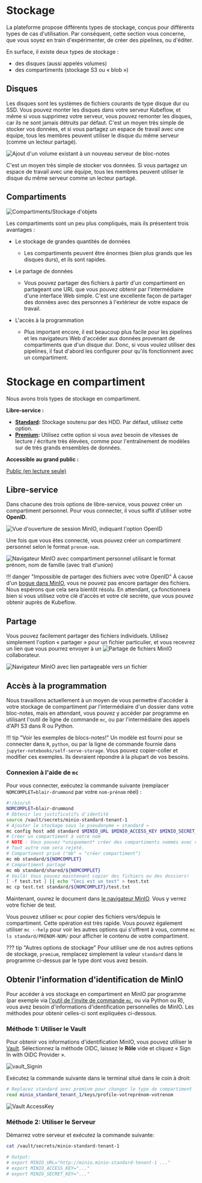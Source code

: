 # Stockage

La plateforme propose différents types de stockage, conçus pour différents types
de cas d'utilisation. Par conséquent, cette section vous concerne, que vous
soyez en train d'expérimenter, de créer des pipelines, ou d'éditer.

En surface, il existe deux types de stockage :

- des disques (aussi appelés volumes)
- des compartiments (stockage S3 ou « blob »)

## Disques

Les disques sont les systèmes de fichiers courants de type disque dur ou SSD.
Vous pouvez monter les disques dans votre serveur Kubeflow, et même si vous
supprimez votre serveur, vous pouvez remonter les disques, car ils ne sont
jamais détruits par défaut. C'est un moyen très simple de stocker vos données,
et si vous partagez un espace de travail avec une équipe, tous les membres
peuvent utiliser le disque du même serveur (comme un lecteur partagé).

![Ajout d'un volume existant à un nouveau serveur de bloc-notes](images/kubeflow_existing_volume.png)

C'est un moyen très simple de stocker vos données. Si vous partagez un espace de
travail avec une équipe, tous les membres peuvent utiliser le disque du même
serveur comme un lecteur partagé.

## Compartiments

![Compartiments/Stockage d'objets](images/minio_self_serve_bucket.png)

Les compartiments sont un peu plus compliqués, mais ils présentent trois
avantages :

- Le stockage de grandes quantités de données

  - Les compartiments peuvent être énormes (bien plus grands que les disques
    durs), et ils sont rapides.

- Le partage de données

  - Vous pouvez partager des fichiers à partir d'un compartiment en partageant
    une URL que vous pouvez obtenir par l'intermédiaire d'une interface Web
    simple. C'est une excellente façon de partager des données avec des
    personnes à l'extérieur de votre espace de travail.

- L'accès à la programmation

  - Plus important encore, il est beaucoup plus facile pour les pipelines et les
    navigateurs Web d'accéder aux données provenant de compartiments que d'un
    disque dur. Donc, si vous voulez utiliser des pipelines, il faut d'abord les
    configurer pour qu'ils fonctionnent avec un compartiment.

# Stockage en compartiment

Nous avons trois types de stockage en compartiment.

**Libre-service :**

- **[Standard](https://minio-standard-tenant-1.covid.cloud.statcan.ca):**
  Stockage soutenu par des HDD. Par défaut, utilisez cette option.
- **[Premium](https://minio-premium-tenant-1.covid.cloud.statcan.ca/):**
  Utilisez cette option si vous avez besoin de vitesses de lecture / écriture
  très élevées, comme pour l'entraînement de modèles sur de très grands
  ensembles de données.

**Accessible au grand public :**

[Public (en lecture seule)](https://datasets.covid.cloud.statcan.ca)

## Libre-service

Dans chacune des trois options de libre-service, vous pouvez créer un
compartiment personnel. Pour vous connecter, il vous suffit d'utiliser votre
**OpenID**.

![Vue d'ouverture de session MinIO, indiquant l'option OpenID](images/minio_self_serve_login.png)

Une fois que vous êtes connecté, vous pouvez créer un compartiment personnel
selon le format `prenom-nom`.

![Navigateur MinIO avec compartiment personnel utilisant le format prénom, nom de famille (avec trait d'union)](images/minio_self_serve_bucket.png)

<!-- prettier-ignore -->
!!! danger "Impossible de partager des fichiers avec votre OpenID"
    À cause d'un [bogue dans MinIO](https://github.com/minio/minio/issues/8935),
    vous ne pouvez pas encore partager des fichiers. Nous espérons que cela sera
    bientôt résolu. En attendant, ça fonctionnera bien si vous utilisez votre
    clé d'accès et votre clé secrète, que vous pouvez obtenir auprès de
    Kubeflow.

## Partage

Vous pouvez facilement partager des fichiers individuels. Utilisez simplement
l'option « partager » pour un fichier particulier, et vous recevrez un lien que
vous pourrez envoyer à un
![Partage de fichiers MinIO](images/minio_self_serve_share.png) collaborateur.

![Navigateur MinIO avec lien partageable vers un fichier](images/minio_self_serve_share.png)

## Accès à la programmation

Nous travaillons actuellement à un moyen de vous permettre d'accéder à votre
stockage de compartiment par l'intermédiaire d'un dossier dans votre bloc-notes,
mais en attendant, vous pouvez y accéder par programme en utilisant l'outil de
ligne de commande `mc`, ou par l'intermédiaire des appels d'API S3 dans R ou
Python.

<!-- prettier-ignore -->
!!! tip "Voir les exemples de blocs-notes!"
    Un modèle est fourni pour se connecter dans `R`, `python`, ou par la ligne
    de commande fournie dans `jupyter-notebooks/self-serve-storage`. Vous pouvez
    copier-coller et modifier ces exemples. Ils devraient répondre à la plupart
    de vos besoins.

### Connexion à l'aide de `mc`

Pour vous connecter, exécutez la commande suivante (remplacer
`NOMCOMPLET=blair-drummond` par votre `nom-prénom` réel) :

```sh
#!/bin/sh
NOMCOMPLET=blair-drummond
# Obtenir les justificatifs d'identité
source /vault/secrets/minio-standard-tenant-1
# Ajouter le stockage sous le pseudonyme « standard »
mc config host add standard $MINIO_URL $MINIO_ACCESS_KEY $MINIO_SECRET_KEY
# Créer un compartiment à votre nom
# NOTE : Vous pouvez *uniquement* créer des compartiments nommés avec votre PRÉNOM-NOM.
# Tout autre nom sera rejeté.
# Compartiment privé ("mb" = "créer compartiment")
mc mb standard/${NOMCOMPLET}
# Compartiment partagé
mc mb standard/shared/${NOMCOMPLET}
# Voilà! Vous pouvez maintenant copier des fichiers ou des dossiers!
[ -f test.txt ] || echo "Ceci est un test" > test.txt
mc cp test.txt standard/${NOMCOMPLET}/test.txt
```

Maintenant, ouvrez le document dans
[le navigateur MinIO](https://minio-standard-tenant-1.covid.cloud.statcan.ca/). Vous y verrez
votre fichier de test.

Vous pouvez utiliser `mc` pour copier des fichiers vers/depuis le compartiment.
Cette opération est très rapide. Vous pouvez également utiliser `mc --help` pour
voir les autres options qui s'offrent à vous, comme
`mc ls standard/PRÉNOM-NOM/` pour afficher le contenu de votre
compartiment.

<!-- prettier-ignore -->
??? tip "Autres options de stockage"
    Pour utiliser une de nos autres options de stockage,
    `premium`, remplacez simplement  la valeur `standard` dans le programme
    ci-dessus par le type dont vous avez besoin.

## Obtenir l'information d'identification de MinIO

Pour accéder à vos stockage en compartiment en MinIO par programme (par exemple
via [l'outil de l'invite de commande `mc`](#Connexion-à-l'aide-de-mc), ou via
Python ou R), vous avez besoin d'informations d'identification personnelles de
MinIO. Les méthodes pour obtenir celles-ci sont expliquées ci-dessous.

### Méthode 1: Utiliser le Vault

Pour obtenir vos informations d'identification MinIO, vous pouvez utiliser le
[Vault](https://vault.covid.cloud.statcan.ca/ui/vault/auth?with=oidc).
Sélectionnez la méthode OIDC, laissez le **Rôle** vide et cliquez « Sign In with
OIDC Provider ».

![vault_Signin](images/vault_signin.png)

Exécutez la commande suivante dans le terminal situé dans le coin à droit:

```sh
# Replacez standard avec premium pour changer le type de compartiment
read minio_standard_tenant_1/keys/profile-votreprénom-votrenom
```

![Vault AccessKey](images/accessKey.png)

### Méthode 2: Utiliser le Serveur

Démarrez votre serveur et exécutez la commande suivante:

```sh
cat /vault/secrets/minio-standard-tenant-1

# Output:
# export MINIO_URL="http://minio.minio-standard-tenant-1 ..."
# export MINIO_ACCESS_KEY="..."
# export MINIO_SECRET_KEY="..."
```

